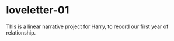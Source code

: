 # loveletter-01
This is a linear narrative project for Harry, to record our first year of relationship.
